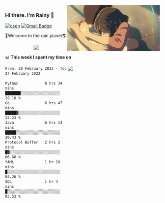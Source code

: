 <img  align='right' height="150" src="https://github.com/LikeRainDay/LikeRainDay/blob/master/pic/img_rain_1.gif?raw=true">



### Hi there. I'm Rainy :lemon:

[![csdn](https://img.shields.io/badge/-csdn-c14438?style=flat-square&logo=c&logoColor=white)](https://blog.csdn.net/qq_15807167)
[![Gmail Badge](https://img.shields.io/badge/-gmail-c14438?style=flat-square&logo=Gmail&logoColor=white&link=mailto:houshuai0816@gmail.com)](mailto:houshuai0816@gmail.com)

🚀Welcome to the rain planet🌎

<center>
<img align='center'  src="https://source.unsplash.com/random/1200x600">
</center>

📊 **This week I spent my time on**

<img align='right'   width="300" src="https://github-readme-stats.vercel.app/api?username=LikeRainDay&show_icons=true&title_color=fff&icon_color=79ff97&text_color=9f9f9f&bg_color=151515">

<!--START_SECTION:waka-->

```text
From: 20 February 2022 - To: 27 February 2022

Python            8 hrs 34 mins   ███████░░░░░░░░░░░░░░░░░░   28.10 %
Go                6 hrs 47 mins   █████▓░░░░░░░░░░░░░░░░░░░   22.23 %
Java              6 hrs 14 mins   █████░░░░░░░░░░░░░░░░░░░░   20.43 %
Protocol Buffer   2 hrs 2 mins    █▓░░░░░░░░░░░░░░░░░░░░░░░   06.68 %
YAML              1 hr 18 mins    █░░░░░░░░░░░░░░░░░░░░░░░░   04.26 %
SQL               1 hr 4 mins     █░░░░░░░░░░░░░░░░░░░░░░░░   03.53 %
```

<!--END_SECTION:waka-->
